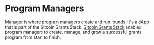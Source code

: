 # Program Managers

Manager is where program managers create and run rounds. It's a dApp that is part of the Gitcoin Grants Stack. [Gitcoin Grants Stack](https://www.gitcoin.co/grants-stack) enables program managers to create, manage, and grow a successful grants program from start to finish.
